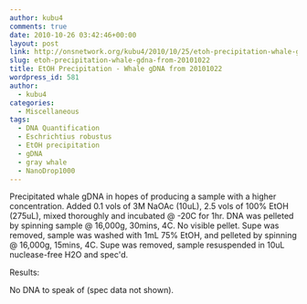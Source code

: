 ```yaml
---
author: kubu4
comments: true
date: 2010-10-26 03:42:46+00:00
layout: post
link: http://onsnetwork.org/kubu4/2010/10/25/etoh-precipitation-whale-gdna-from-20101022/
slug: etoh-precipitation-whale-gdna-from-20101022
title: EtOH Precipitation - Whale gDNA from 20101022
wordpress_id: 581
author:
  - kubu4
categories:
  - Miscellaneous
tags:
  - DNA Quantification
  - Eschrichtius robustus
  - EtOH precipitation
  - gDNA
  - gray whale
  - NanoDrop1000
---
```


Precipitated whale gDNA in hopes of producing a sample with a higher concentration. Added 0.1 vols of 3M NaOAc (10uL), 2.5 vols of 100% EtOH (275uL), mixed thoroughly and incubated @ -20C for 1hr. DNA was pelleted by spinning sample @ 16,000g, 30mins, 4C. No visible pellet. Supe was removed, sample was washed with 1mL 75% EtOH, and pelleted by spinning @ 16,000g, 15mins, 4C. Supe was removed, sample resuspended in 10uL nuclease-free H2O and spec'd.

Results:

No DNA to speak of (spec data not shown).
